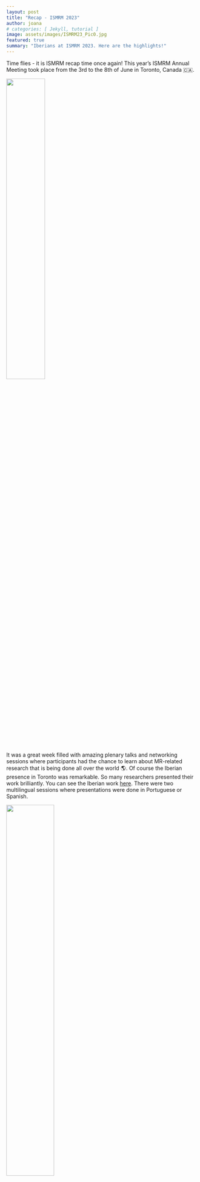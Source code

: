 ```yaml
---
layout: post
title: "Recap - ISMRM 2023"
author: joana
# categories: [ Jekyll, tutorial ]
image: assets/images/ISMRM23_Pic0.jpg
featured: true
summary: "Iberians at ISMRM 2023. Here are the highlights!"
---
```


Time flies - it is ISMRM recap time once again! This year’s ISMRM Annual Meeting took place from the 3rd to the 8th of June in Toronto, Canada 🇨🇦.

<img src="{{ site.baseurl }}/assets/images/ISMRM23_Pic1.png" width="45%"/>

It was a great week filled with amazing plenary talks and networking sessions where participants had the chance to learn about MR-related research that is being done all over the world 🌎.
Of course the Iberian presence in Toronto was remarkable. So many researchers presented their work brilliantly. You can see the Iberian work [here](https://ismrm-iberian.eu/2023/05/31/ISMRM23_highlight.html). There were two multilingual sessions where presentations were done in Portuguese or Spanish. 

<img src="{{ site.baseurl }}/assets/images/ISMRM23_Pic2.jpg" width="50%"/>

We also had not one, but TWO, researchers awarded with the junior fellowship (congratulations Joana and Gabriel). There was also a poster session dedicated to the different ISMRM chapters, and, of course, the Iberian Chapter poster was the shiniest (because everything is better with 🌞).
There were also moments for social gatherings, including attending a Blue Jays game and the Iberian social event. This event happened at the Steam Whistle Biergärten, in Toronto. Thanks to all Iberian amig@s for making these social events memorable!

<img src="{{ site.baseurl }}/assets/images/ISMRM23_Pic3.png" width="90%"/>

It was great to see many of you in Toronto and we hope we get to see each other again next year in Singapore!

Até breve, Hasta pronto,

ISMRM Iberian Chapter

<img src="{{ site.baseurl }}/assets/images/ISMRM23_Pic4.png" width="70%"/>
